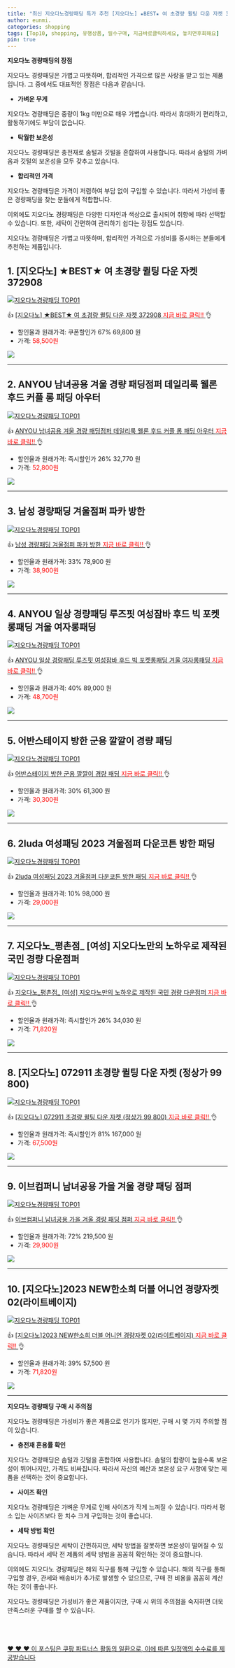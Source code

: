 ```yaml
---
title: "최신 지오다노경량패딩 특가 추천 [지오다노] ★BEST★ 여 초경량 퀼팅 다운 자켓 372908 비교 장점"
author: eunmi.
categories: shopping
tags: [Top10, shopping, 유행상품, 필수구매, 지금바로클릭하세요, 놓치면후회해요]
pin: true
---
```

**지오다노 경량패딩의 장점**

지오다노 경량패딩은 가볍고 따뜻하며, 합리적인 가격으로 많은 사랑을 받고 있는 제품입니다. 그 중에서도 대표적인 장점은 다음과 같습니다.

* **가벼운 무게**

지오다노 경량패딩은 중량이 1kg 미만으로 매우 가볍습니다. 따라서 휴대하기 편리하고, 활동하기에도 부담이 없습니다.

* **탁월한 보온성**

지오다노 경량패딩은 충전재로 솜털과 깃털을 혼합하여 사용합니다. 따라서 솜털의 가벼움과 깃털의 보온성을 모두 갖추고 있습니다.

* **합리적인 가격**

지오다노 경량패딩은 가격이 저렴하여 부담 없이 구입할 수 있습니다. 따라서 가성비 좋은 경량패딩을 찾는 분들에게 적합합니다.

이외에도 지오다노 경량패딩은 다양한 디자인과 색상으로 출시되어 취향에 따라 선택할 수 있습니다. 또한, 세탁이 간편하여 관리하기 쉽다는 장점도 있습니다.

지오다노 경량패딩은 가볍고 따뜻하며, 합리적인 가격으로 가성비를 중시하는 분들에게 추천하는 제품입니다.

   

## 1. [지오다노] ★BEST★ 여 초경량 퀼팅 다운 자켓 372908

[![지오다노경량패딩 TOP01](https://thumbnail9.coupangcdn.com/thumbnails/remote/230x230ex/image/vendor_inventory/4050/ea8521736a2360610d16d02731de1127ee5250e8d12b21d6a07e4f2d9336.jpg)](https://link.coupang.com/re/AFFSDP?lptag=AF3617701&subid=GithubCoopas&pageKey=7659398422&traceid=V0-153&itemId=20402026134&vendorItemId=83201546314)


👍 [[지오다노] ★BEST★ 여 초경량 퀼팅 다운 자켓 372908 <font color=red> 지금 바로 클릭!! </font> ](https://link.coupang.com/re/AFFSDP?lptag=AF3617701&subid=GithubCoopas&pageKey=7659398422&traceid=V0-153&itemId=20402026134&vendorItemId=83201546314) 👌 


- 할인율과 원래가격: 쿠폰할인가 67%  69,800   원
- 가격: <span style='color:red'>58,500원</span>

[![](/discount_price.png)](https://link.coupang.com/re/AFFSDP?lptag=AF3617701&subid=GithubCoopas&pageKey=7659398422&traceid=V0-153&itemId=20402026134&vendorItemId=83201546314)

---


   

## 2. ANYOU 남녀공용 겨울 경량 패딩점퍼 데일리룩 웰론 후드 커플 롱 패딩 아우터

[![지오다노경량패딩 TOP01](https://thumbnail8.coupangcdn.com/thumbnails/remote/230x230ex/image/vendor_inventory/9823/4cd3f7819e0af0ba2febdbdf0788e5208474fa18903771cea776c57eb0a9.jpg)](https://link.coupang.com/re/AFFSDP?lptag=AF3617701&subid=GithubCoopas&pageKey=7645697275&traceid=V0-153&itemId=20329094842&vendorItemId=87449359003)


👍 [ANYOU 남녀공용 겨울 경량 패딩점퍼 데일리룩 웰론 후드 커플 롱 패딩 아우터 <font color=red> 지금 바로 클릭!! </font> ](https://link.coupang.com/re/AFFSDP?lptag=AF3617701&subid=GithubCoopas&pageKey=7645697275&traceid=V0-153&itemId=20329094842&vendorItemId=87449359003) 👌 


- 할인율과 원래가격: 즉시할인가 26%  32,770   원
- 가격: <span style='color:red'>52,800원</span>

[![](/discount_price.png)](https://link.coupang.com/re/AFFSDP?lptag=AF3617701&subid=GithubCoopas&pageKey=7645697275&traceid=V0-153&itemId=20329094842&vendorItemId=87449359003)

---


   

## 3. 남성 경량패딩 겨울점퍼 파카 방한

[![지오다노경량패딩 TOP01](https://thumbnail8.coupangcdn.com/thumbnails/remote/230x230ex/image/vendor_inventory/adb2/c83fd6a999eeed153108bd478cd5519c9202c6c642e72e10f77badaf704f.jpg)](https://link.coupang.com/re/AFFSDP?lptag=AF3617701&subid=GithubCoopas&pageKey=7646224131&traceid=V0-153&itemId=20331401407&vendorItemId=87416504249)


👍 [남성 경량패딩 겨울점퍼 파카 방한 <font color=red> 지금 바로 클릭!! </font> ](https://link.coupang.com/re/AFFSDP?lptag=AF3617701&subid=GithubCoopas&pageKey=7646224131&traceid=V0-153&itemId=20331401407&vendorItemId=87416504249) 👌 


- 할인율과 원래가격: 33%  78,900   원
- 가격: <span style='color:red'>38,900원</span>

[![](/discount_price.png)](https://link.coupang.com/re/AFFSDP?lptag=AF3617701&subid=GithubCoopas&pageKey=7646224131&traceid=V0-153&itemId=20331401407&vendorItemId=87416504249)

---


   

## 4. ANYOU 일상 경량패딩 루즈핏 여성잠바 후드 빅 포켓롱패딩 겨울 여자롱패딩

[![지오다노경량패딩 TOP01](https://thumbnail6.coupangcdn.com/thumbnails/remote/230x230ex/image/vendor_inventory/1b29/03218ab6699d1bb75f9d1983a0c0786735490a269c2b576f6b67ceb44738.jpg)](https://link.coupang.com/re/AFFSDP?lptag=AF3617701&subid=GithubCoopas&pageKey=7607878658&traceid=V0-153&itemId=20141610334&vendorItemId=87349648473)


👍 [ANYOU 일상 경량패딩 루즈핏 여성잠바 후드 빅 포켓롱패딩 겨울 여자롱패딩 <font color=red> 지금 바로 클릭!! </font> ](https://link.coupang.com/re/AFFSDP?lptag=AF3617701&subid=GithubCoopas&pageKey=7607878658&traceid=V0-153&itemId=20141610334&vendorItemId=87349648473) 👌 


- 할인율과 원래가격: 40%  89,000   원
- 가격: <span style='color:red'>48,700원</span>

[![](/discount_price.png)](https://link.coupang.com/re/AFFSDP?lptag=AF3617701&subid=GithubCoopas&pageKey=7607878658&traceid=V0-153&itemId=20141610334&vendorItemId=87349648473)

---


   

## 5. 어반스테이지 방한 군용 깔깔이 경량 패딩

[![지오다노경량패딩 TOP01](https://thumbnail6.coupangcdn.com/thumbnails/remote/230x230ex/image/vendor_inventory/9580/5ec24e3129c8cb35452a4d730f637ed3247f90baa20f91e521f2f5fd81de.jpg)](https://link.coupang.com/re/AFFSDP?lptag=AF3617701&subid=GithubCoopas&pageKey=7664254484&traceid=V0-153&itemId=20427234699&vendorItemId=87493930992)


👍 [어반스테이지 방한 군용 깔깔이 경량 패딩 <font color=red> 지금 바로 클릭!! </font> ](https://link.coupang.com/re/AFFSDP?lptag=AF3617701&subid=GithubCoopas&pageKey=7664254484&traceid=V0-153&itemId=20427234699&vendorItemId=87493930992) 👌 


- 할인율과 원래가격: 30%  61,300   원
- 가격: <span style='color:red'>30,300원</span>

[![](/discount_price.png)](https://link.coupang.com/re/AFFSDP?lptag=AF3617701&subid=GithubCoopas&pageKey=7664254484&traceid=V0-153&itemId=20427234699&vendorItemId=87493930992)

---


   

## 6. 2luda 여성패딩 2023 겨울점퍼 다운코튼 방한 패딩

[![지오다노경량패딩 TOP01](https://thumbnail6.coupangcdn.com/thumbnails/remote/230x230ex/image/vendor_inventory/961e/bd652c88b6a41002caa8c692db86b3a903f64e8497a21eefca10d4e8d7ef.png)](https://link.coupang.com/re/AFFSDP?lptag=AF3617701&subid=GithubCoopas&pageKey=7672985322&traceid=V0-153&itemId=20473644854&vendorItemId=87552842504)


👍 [2luda 여성패딩 2023 겨울점퍼 다운코튼 방한 패딩 <font color=red> 지금 바로 클릭!! </font> ](https://link.coupang.com/re/AFFSDP?lptag=AF3617701&subid=GithubCoopas&pageKey=7672985322&traceid=V0-153&itemId=20473644854&vendorItemId=87552842504) 👌 


- 할인율과 원래가격: 10%  98,000   원
- 가격: <span style='color:red'>29,000원</span>

[![](/discount_price.png)](https://link.coupang.com/re/AFFSDP?lptag=AF3617701&subid=GithubCoopas&pageKey=7672985322&traceid=V0-153&itemId=20473644854&vendorItemId=87552842504)

---


   

## 7. 지오다노_평촌점_ [여성] 지오다노만의 노하우로 제작된 국민 경량 다운점퍼

[![지오다노경량패딩 TOP01](https://thumbnail8.coupangcdn.com/thumbnails/remote/230x230ex/image/vendor_inventory/f566/745538bbb1ab9874388a1c9ae0c41c0d197c3feeb5dc61035234272770d1.jpg)](https://link.coupang.com/re/AFFSDP?lptag=AF3617701&subid=GithubCoopas&pageKey=7639246442&traceid=V0-153&itemId=20293203679&vendorItemId=87379392537)


👍 [지오다노_평촌점_ [여성] 지오다노만의 노하우로 제작된 국민 경량 다운점퍼 <font color=red> 지금 바로 클릭!! </font> ](https://link.coupang.com/re/AFFSDP?lptag=AF3617701&subid=GithubCoopas&pageKey=7639246442&traceid=V0-153&itemId=20293203679&vendorItemId=87379392537) 👌 


- 할인율과 원래가격: 즉시할인가 26%  34,030   원
- 가격: <span style='color:red'>71,820원</span>

[![](/discount_price.png)](https://link.coupang.com/re/AFFSDP?lptag=AF3617701&subid=GithubCoopas&pageKey=7639246442&traceid=V0-153&itemId=20293203679&vendorItemId=87379392537)

---


   

## 8. [지오다노] 072911 초경량 퀼팅 다운 자켓 (정상가 99 800)

[![지오다노경량패딩 TOP01](https://thumbnail10.coupangcdn.com/thumbnails/remote/230x230ex/image/vendor_inventory/dd14/b724803c4a089050f31fb09e48036ff798e60b718fd91d363a23966fd5d3.jpg)](https://link.coupang.com/re/AFFSDP?lptag=AF3617701&subid=GithubCoopas&pageKey=6801794660&traceid=V0-153&itemId=16058358325&vendorItemId=83275424719)


👍 [[지오다노] 072911 초경량 퀼팅 다운 자켓 (정상가 99 800) <font color=red> 지금 바로 클릭!! </font> ](https://link.coupang.com/re/AFFSDP?lptag=AF3617701&subid=GithubCoopas&pageKey=6801794660&traceid=V0-153&itemId=16058358325&vendorItemId=83275424719) 👌 


- 할인율과 원래가격: 즉시할인가 81%  167,000   원
- 가격: <span style='color:red'>67,500원</span>

[![](/discount_price.png)](https://link.coupang.com/re/AFFSDP?lptag=AF3617701&subid=GithubCoopas&pageKey=6801794660&traceid=V0-153&itemId=16058358325&vendorItemId=83275424719)

---


   

## 9. 이브컴퍼니 남녀공용 가을 겨울 경량 패딩 점퍼

[![지오다노경량패딩 TOP01](https://thumbnail8.coupangcdn.com/thumbnails/remote/230x230ex/image/vendor_inventory/91af/05a00390058aa2604b06fbbc25b2ca9e25d53f6cb68c652e76d37518c80f.jpg)](https://link.coupang.com/re/AFFSDP?lptag=AF3617701&subid=GithubCoopas&pageKey=7579222291&traceid=V0-153&itemId=20003981968&vendorItemId=87151386848)


👍 [이브컴퍼니 남녀공용 가을 겨울 경량 패딩 점퍼 <font color=red> 지금 바로 클릭!! </font> ](https://link.coupang.com/re/AFFSDP?lptag=AF3617701&subid=GithubCoopas&pageKey=7579222291&traceid=V0-153&itemId=20003981968&vendorItemId=87151386848) 👌 


- 할인율과 원래가격: 72%  219,500   원
- 가격: <span style='color:red'>29,900원</span>

[![](/discount_price.png)](https://link.coupang.com/re/AFFSDP?lptag=AF3617701&subid=GithubCoopas&pageKey=7579222291&traceid=V0-153&itemId=20003981968&vendorItemId=87151386848)

---


   

## 10. [지오다노]2023 NEW한소희 더블 어니언 경량자켓 02(라이트베이지)

[![지오다노경량패딩 TOP01](https://thumbnail6.coupangcdn.com/thumbnails/remote/230x230ex/image/vendor_inventory/5d8f/3097734cfd9edba5924ac21e93683fa07f1dd56ee22f25321b5feed3d20c.jpg)](https://link.coupang.com/re/AFFSDP?lptag=AF3617701&subid=GithubCoopas&pageKey=7612641130&traceid=V0-153&itemId=20165319940&vendorItemId=87314110364)


👍 [[지오다노]2023 NEW한소희 더블 어니언 경량자켓 02(라이트베이지) <font color=red> 지금 바로 클릭!! </font> ](https://link.coupang.com/re/AFFSDP?lptag=AF3617701&subid=GithubCoopas&pageKey=7612641130&traceid=V0-153&itemId=20165319940&vendorItemId=87314110364) 👌 


- 할인율과 원래가격: 39%  57,500   원
- 가격: <span style='color:red'>71,820원</span>

[![](/discount_price.png)](https://link.coupang.com/re/AFFSDP?lptag=AF3617701&subid=GithubCoopas&pageKey=7612641130&traceid=V0-153&itemId=20165319940&vendorItemId=87314110364)

---
**지오다노 경량패딩 구매 시 주의점**

지오다노 경량패딩은 가성비가 좋은 제품으로 인기가 많지만, 구매 시 몇 가지 주의할 점이 있습니다.

* **충전재 혼용률 확인**

지오다노 경량패딩은 솜털과 깃털을 혼합하여 사용합니다. 솜털의 함량이 높을수록 보온성이 뛰어나지만, 가격도 비싸집니다. 따라서 자신의 예산과 보온성 요구 사항에 맞는 제품을 선택하는 것이 중요합니다.

* **사이즈 확인**

지오다노 경량패딩은 가벼운 무게로 인해 사이즈가 작게 느껴질 수 있습니다. 따라서 평소 입는 사이즈보다 한 치수 크게 구입하는 것이 좋습니다.

* **세탁 방법 확인**

지오다노 경량패딩은 세탁이 간편하지만, 세탁 방법을 잘못하면 보온성이 떨어질 수 있습니다. 따라서 세탁 전 제품의 세탁 방법을 꼼꼼히 확인하는 것이 중요합니다.

이외에도 지오다노 경량패딩은 해외 직구를 통해 구입할 수 있습니다. 해외 직구를 통해 구입할 경우, 관세와 배송비가 추가로 발생할 수 있으므로, 구매 전 비용을 꼼꼼히 계산하는 것이 좋습니다.

지오다노 경량패딩은 가성비가 좋은 제품이지만, 구매 시 위의 주의점을 숙지하면 더욱 만족스러운 구매를 할 수 있습니다.<br><br><br><br><br> [ ❤ ❤ ❤ 이 포스팅은 쿠팡 파트너스 활동의 일환으로, 이에 따른 일정액의 수수료를 제공받습니다](https://link.coupang.com/a/bcEFyh)